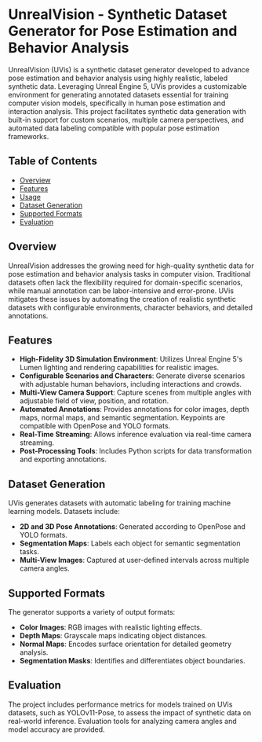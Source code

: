 # UnrealVision - Synthetic Dataset Generator for Pose Estimation and Behavior Analysis

UnrealVision (UVis) is a synthetic dataset generator developed to advance pose estimation and behavior analysis using highly realistic, labeled synthetic data. Leveraging Unreal Engine 5, UVis provides a customizable environment for generating annotated datasets essential for training computer vision models, specifically in human pose estimation and interaction analysis. This project facilitates synthetic data generation with built-in support for custom scenarios, multiple camera perspectives, and automated data labeling compatible with popular pose estimation frameworks.

## Table of Contents
- [Overview](#overview)
- [Features](#features)
- [Usage](#usage)
- [Dataset Generation](#dataset-generation)
- [Supported Formats](#supported-formats)
- [Evaluation](#evaluation)

## Overview
UnrealVision addresses the growing need for high-quality synthetic data for pose estimation and behavior analysis tasks in computer vision. Traditional datasets often lack the flexibility required for domain-specific scenarios, while manual annotation can be labor-intensive and error-prone. UVis mitigates these issues by automating the creation of realistic synthetic datasets with configurable environments, character behaviors, and detailed annotations.

## Features
- **High-Fidelity 3D Simulation Environment**: Utilizes Unreal Engine 5's Lumen lighting and rendering capabilities for realistic images.
- **Configurable Scenarios and Characters**: Generate diverse scenarios with adjustable human behaviors, including interactions and crowds.
- **Multi-View Camera Support**: Capture scenes from multiple angles with adjustable field of view, position, and rotation.
- **Automated Annotations**: Provides annotations for color images, depth maps, normal maps, and semantic segmentation. Keypoints are compatible with OpenPose and YOLO formats.
- **Real-Time Streaming**: Allows inference evaluation via real-time camera streaming.
- **Post-Processing Tools**: Includes Python scripts for data transformation and exporting annotations.

## Dataset Generation
UVis generates datasets with automatic labeling for training machine learning models. Datasets include:
- **2D and 3D Pose Annotations**: Generated according to OpenPose and YOLO formats.
- **Segmentation Maps**: Labels each object for semantic segmentation tasks.
- **Multi-View Images**: Captured at user-defined intervals across multiple camera angles.

## Supported Formats
The generator supports a variety of output formats:
- **Color Images**: RGB images with realistic lighting effects.
- **Depth Maps**: Grayscale maps indicating object distances.
- **Normal Maps**: Encodes surface orientation for detailed geometry analysis.
- **Segmentation Masks**: Identifies and differentiates object boundaries.

## Evaluation
The project includes performance metrics for models trained on UVis datasets, such as YOLOv11-Pose, to assess the impact of synthetic data on real-world inference. Evaluation tools for analyzing camera angles and model accuracy are provided.